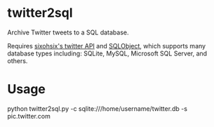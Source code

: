 twitter2sql
===========

Archive Twitter tweets to a SQL database.

Requires [sixohsix's twitter API](https://github.com/sixohsix/twitter) and [SQLObject](http://www.sqlobject.org/SQLObject.html), which supports many database types including: SQLite, MySQL, Microsoft SQL Server, and others.

Usage
=====

python twitter2sql.py -c sqlite:///home/username/twitter.db -s pic.twitter.com 
